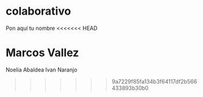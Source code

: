 # colaborativo
Pon aquí tu nombre
<<<<<<< HEAD

Marcos Vallez
=======
Noelia Abaldea
Ivan Naranjo
>>>>>>> 9a7229f85fa134b3f64117df2b566433893b30b0
